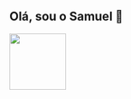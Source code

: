 ## Olá, sou o Samuel 👋

<img src="https://i.pinimg.com/736x/39/b9/48/39b9488712432d67ce879b14317dcb92.jpg" width="100"/>
<!--
**samuelmachadosenai/samuelmachadosenai** is a ✨ _special_ ✨ repository because its `README.md` (this file) appears on your GitHub profile.

Here are some ideas to get you started:

- 🔭 I’m currently working on ...
- 🌱 I’m currently learning ...
- 👯 I’m looking to collaborate on ...
- 🤔 I’m looking for help with ...
- 💬 Ask me about ...
- 📫 How to reach me: ...
- 😄 Pronouns: ...
- ⚡ Fun fact: ...
-->
